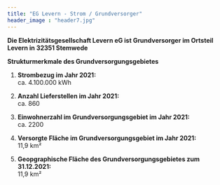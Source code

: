 ```yaml
---
title: "EG Levern - Strom / Grundversorger"
header_image : "header7.jpg"
---
```


**Die Elektrizitätsgesellschaft Levern eG ist Grundversorger im Ortsteil Levern in 32351 Stemwede**

**Strukturmerkmale des Grundversorgungsgebietes**

1. **Strombezug im Jahr 2021:**  
   ca. 4.100.000 kWh

2. **Anzahl Lieferstellen im Jahr 2021:**  
   ca. 860

3. **Einwohnerzahl im Grundversorgungsgebiet im Jahr 2021:**  
   ca. 2200

4. **Versorgte Fläche im Grundversorgungsgebiet im Jahr 2021:**  
   11,9 km²

5. **Geopgraphische Fläche des Grundversorgungsgebietes zum 31.12.2021:**  
   11,9 km²
